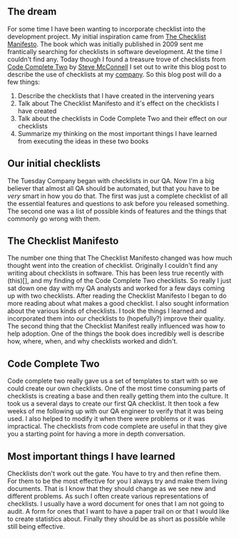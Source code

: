 ## The dream
For some time I have been wanting to incorporate checklist into the development project.
My initial inspiration came from [The Checklist Manifesto](http://atulgawande.com/book/the-checklist-manifesto/).
The book which was initially published in 2009 sent me frantically searching for checklists in software development.
At the time I couldn't find any.
Today though I found a treasure trove of checklists from [Code Complete Two](https://www.amazon.com/Code-Complete-Practical-Handbook-Construction/dp/0735619670) by [Steve McConnell](https://stevemcconnell.com/books/)
I set out to write this blog post to describe the use of checklists at my [company](https://www.tuesdaycompany.com/).
So this blog post will do a few things:

1. Describe the checklists that I have created in the intervening years
1. Talk about The Checklist Manifesto and it's effect on the checklists I have created
1. Talk about the checklists in Code Complete Two and their effect on our checklists
1. Summarize my thinking on the most important things I have learned from executing the ideas in these two books 

## Our initial checklists

The Tuesday Company began with checklists in our QA.
Now I'm a big believer that almost all QA should be automated, but that you have to be *very* smart in how you do that.
The first was just a complete checklist of all the essential features and questions to ask before you released something.
The second one was a list of possible kinds of features and the things that commonly go wrong with them.


## The Checklist Manifesto

The number one thing that The Checklist Manifesto changed was how much thought went into the creation of checklist.
Originally I couldn't find any writing about checklists in software.
This has been less true recently with (this)[], and my finding of the Code Complete Two checklists.
So really I just sat down one day with my QA analysts and worked for a few days coming up with two checklists.
After reading the Checklist Manifesto I began to do more reading about what makes a good checklist.
I also sought information about the various kinds of checklists.
I took the things I learned and incorporated them into our checklists to (hopefully?) improve their quality.
The second thing that the Checklist Manifest really influenced was how to help adoption.
One of the things the book does incredibly well is describe how, where, when, and why checklists worked and didn't.


## Code Complete Two
Code complete two really gave us a set of templates to start with so we could create our own checklists.
One of the most time consuming parts of checklists is creating a base and then really getting them into the culture.
It took us a several days to create our first QA checklist.
It then took a few weeks of me following up with our QA engineer to verify that it was being used.
I also helped to modify it when there were problems or it was impractical.
The checklists from code complete are useful in that they give you a starting point for having a more in depth conversation.



## Most important things I have learned
Checklists don't work out the gate.
You have to try and then refine them.
For them to be the most effective for you I always try and make them living documents.
That is I know that they should change as we see new and different problems.
As such I often create various representations of checklists.
I usually have a word document for ones that I am not going to audit.
A form for ones that I want to have a paper trail on or that I would like to create statistics about.
Finally they should be as short as possible while still being effective.